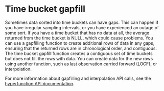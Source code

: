 # Time bucket gapfill
Sometimes data sorted into time buckets can have gaps. This can happen if you
have irregular sampling intervals, or you have experienced an outage of some
sort. If you have a time bucket that has no data at all, the average returned
from the time bucket is NULL, which could cause problems. You can use a
gapfilling function to create additional rows of data in any gaps, ensuring that
the returned rows are in chronological order, and contiguous. The time bucket
gapfill function creates a contiguous set of time buckets but does not fill the
rows with data. You can create data for the new rows using another function,
such as last observation carried forward (LOCF), or interpolation.

For more information about gapfilling and interpolation API calls, see the
[hyperfunction API documentation][hyperfunctions-api-gapfilling].


[hyperfunctions-api-gapfilling]: /api/:currentVersion:/hyperfunctions/gapfilling-interpolation/
